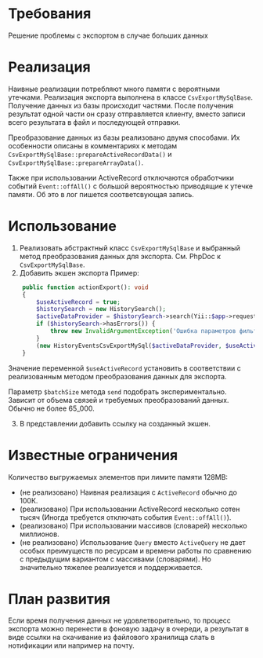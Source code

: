 # Требования

Решение проблемы с экспортом в случае больших данных

# Реализация

Наивные реализации потребляют много памяти с вероятными утечками. Реализация экспорта выполнена в
классе `CsvExportMySqlBase`. Получение данных из базы происходит частями. После получения результат одной части он
сразу отправляется клиенту, вместо записи всего результата в файл и последующей отправки.

Преобразование данных из базы реализовано двумя способами. Их особенности описаны в
комментариях к методам `CsvExportMySqlBase::prepareActiveRecordData()` и `CsvExportMySqlBase::prepareArrayData()`.

Также при использовании ActiveRecord отключаются обработчики событий `Event::offAll()` с большой вероятностью приводящие
к утечке памяти. Об это в лог пишется соответсвующая запись.

# Использование

1. Реализовать абстрактный класс `CsvExportMySqlBase` и выбранный метод преобразования данных для экспорта. См. PhpDoc
   к `CsvExportMySqlBase`.
2. Добавить экшен экспорта
   Пример:

```php
    public function actionExport(): void
    {
        $useActiveRecord = true;
        $historySearch = new HistorySearch();
        $activeDataProvider = $historySearch->search(Yii::$app->request->queryParams);
        if ($historySearch->hasErrors()) {
            throw new InvalidArgumentException('Ошибка параметров фильтра.');
        }
        (new HistoryEventsCsvExportMySql($activeDataProvider, $useActiveRecord))->send(2000);
    }
```

Значение переменной `$useActiveRecord` установить в соответствии с реализованным методом преобразования данных для
экспорта.

Параметр `$batchSize` метода `send` подобрать экспериментально. Зависит от объема связей и требуемых преобразований
данных. Обычно не более 65_000.

3. В представлении добавить ссылку на созданный экшен.

# Известные ограничения

Количество выгружаемых элементов при лимите памяти 128MB:

- (не реализовано) Наивная реализация с `ActiveRecord` обычно до 100К.
- (реализовано) При использовании ActiveRecord несколько сотен тысяч (Иногда требуется отключать
  события `Event::offAll()`).
- (реализовано) При использовании массивов (словарей) несколько миллионов.
- (не реализовано) Использование `Query` вместо `ActiveQuery` не дает особых преимуществ по ресурсам и времени работы по
  сравнению с предыдущим вариантом с массивами (словарями). Но значительно тяжелее реализуется и поддерживается.

# План развития

Если время получения данных не удовлетворительно, то процесс экспорта можно перенести в фоновую задачу в очереди, а
результат в виде ссылки на скачивание из файлового хранилища слать в нотификации или например на почту.